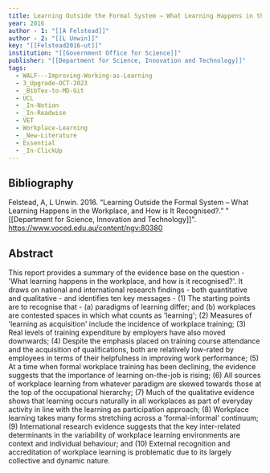 ```yaml
---
title: Learning Outside the Formal System – What Learning Happens in the Workplace, and How is It Recognised?
year: 2016
author - 1: "[[A Felstead]]"
author - 2: "[[L Unwin]]"
key: "[[Felstead2016-ut]]"
institution: "[[Government Office for Science]]"
publisher: "[[Department for Science, Innovation and Technology]]"
tags:
  - WALF---Improving-Working-as-Learning
  - 3_Upgrade-OCT-2023
  - _BibTex-to-MD-Git
  - UCL
  - _In-Notion
  - _In-Readwise
  - VET
  - Workplace-Learning
  - _New-Literature
  - Essential
  - _In-ClickUp
---
```


## Bibliography
Felstead, A, L Unwin. 2016. “Learning Outside the Formal System – What Learning Happens in the Workplace, and How is It Recognised?.” "[[Department for Science, Innovation and Technology]]". https://www.voced.edu.au/content/ngv:80380

## Abstract
This report provides a summary of the evidence base on the question -  'What learning happens in the workplace, and how is it recognised?'. It draws on national and international research findings - both quantitative and qualitative - and identifies ten key messages -  (1) The starting points are to recognise that -  (a) paradigms of learning differ; and (b) workplaces are contested spaces in which what counts as 'learning'; (2) Measures of 'learning as acquisition' include the incidence of workplace training; (3) Real levels of training expenditure by employers have also moved downwards; (4) Despite the emphasis placed on training course attendance and the acquisition of qualifications, both are relatively low-rated by employees in terms of their helpfulness in improving work performance; (5) At a time when formal workplace training has been declining, the evidence suggests that the importance of learning on-the-job is rising; (6) All sources of workplace learning from whatever paradigm are skewed towards those at the top of the occupational hierarchy; (7) Much of the qualitative evidence shows that learning occurs naturally in all workplaces as part of everyday activity in line with the learning as participation approach; (8) Workplace learning takes many forms stretching across a 'formal-informal' continuum; (9) International research evidence suggests that the key inter-related determinants in the variability of workplace learning environments are context and individual behaviour; and (10) External recognition and accreditation of workplace learning is problematic due to its largely collective and dynamic nature.